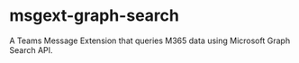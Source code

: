 # msgext-graph-search
 A Teams Message Extension that queries M365 data using Microsoft Graph Search API.
